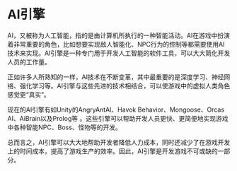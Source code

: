 # AI引擎
AI，又被称为人工智能，指的是由计算机所执行的一种智能活动。AI在游戏中扮演着非常重要的角色，比如想要实现敌人智能化、NPC行为的控制等都需要使用AI技术来实现。AI引擎是一种专门用于开发人工智能的软件工具，可以大大简化开发人员的工作量。

正如许多人所熟知的一样，AI技术在不断变革，其中最重要的是深度学习、神经网络、强化学习等。AI引擎与这些先进的技术相结合，可以使游戏中的虚拟人类角色感觉更“真实”。

现在的AI引擎有如Unity的AngryAntAI、Havok Behavior、Mongoose、Orcas AI、AiBrain以及Prolog等 。这些引擎可以帮助开发人员更快、更简便地实现游戏中各种智能NPC、Boss、怪物等的开发。

总而言之，AI引擎可以大大地帮助开发者降低人力成本，同时还减少了在游戏开发上的时间成本，提高了游戏生产的效率。因此，AI引擎是开发游戏不可或缺的一部分。